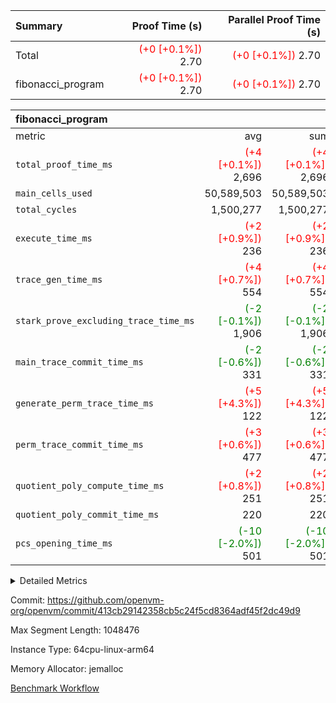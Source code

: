 | Summary | Proof Time (s) | Parallel Proof Time (s) |
|:---|---:|---:|
| Total | <span style='color: red'>(+0 [+0.1%])</span> 2.70 | <span style='color: red'>(+0 [+0.1%])</span> 2.70 |
| fibonacci_program | <span style='color: red'>(+0 [+0.1%])</span> 2.70 | <span style='color: red'>(+0 [+0.1%])</span> 2.70 |


| fibonacci_program |||||
|:---|---:|---:|---:|---:|
|metric|avg|sum|max|min|
| `total_proof_time_ms ` | <span style='color: red'>(+4 [+0.1%])</span> 2,696 | <span style='color: red'>(+4 [+0.1%])</span> 2,696 | <span style='color: red'>(+4 [+0.1%])</span> 2,696 | <span style='color: red'>(+4 [+0.1%])</span> 2,696 |
| `main_cells_used     ` |  50,589,503 |  50,589,503 |  50,589,503 |  50,589,503 |
| `total_cycles        ` |  1,500,277 |  1,500,277 |  1,500,277 |  1,500,277 |
| `execute_time_ms     ` | <span style='color: red'>(+2 [+0.9%])</span> 236 | <span style='color: red'>(+2 [+0.9%])</span> 236 | <span style='color: red'>(+2 [+0.9%])</span> 236 | <span style='color: red'>(+2 [+0.9%])</span> 236 |
| `trace_gen_time_ms   ` | <span style='color: red'>(+4 [+0.7%])</span> 554 | <span style='color: red'>(+4 [+0.7%])</span> 554 | <span style='color: red'>(+4 [+0.7%])</span> 554 | <span style='color: red'>(+4 [+0.7%])</span> 554 |
| `stark_prove_excluding_trace_time_ms` | <span style='color: green'>(-2 [-0.1%])</span> 1,906 | <span style='color: green'>(-2 [-0.1%])</span> 1,906 | <span style='color: green'>(-2 [-0.1%])</span> 1,906 | <span style='color: green'>(-2 [-0.1%])</span> 1,906 |
| `main_trace_commit_time_ms` | <span style='color: green'>(-2 [-0.6%])</span> 331 | <span style='color: green'>(-2 [-0.6%])</span> 331 | <span style='color: green'>(-2 [-0.6%])</span> 331 | <span style='color: green'>(-2 [-0.6%])</span> 331 |
| `generate_perm_trace_time_ms` | <span style='color: red'>(+5 [+4.3%])</span> 122 | <span style='color: red'>(+5 [+4.3%])</span> 122 | <span style='color: red'>(+5 [+4.3%])</span> 122 | <span style='color: red'>(+5 [+4.3%])</span> 122 |
| `perm_trace_commit_time_ms` | <span style='color: red'>(+3 [+0.6%])</span> 477 | <span style='color: red'>(+3 [+0.6%])</span> 477 | <span style='color: red'>(+3 [+0.6%])</span> 477 | <span style='color: red'>(+3 [+0.6%])</span> 477 |
| `quotient_poly_compute_time_ms` | <span style='color: red'>(+2 [+0.8%])</span> 251 | <span style='color: red'>(+2 [+0.8%])</span> 251 | <span style='color: red'>(+2 [+0.8%])</span> 251 | <span style='color: red'>(+2 [+0.8%])</span> 251 |
| `quotient_poly_commit_time_ms` |  220 |  220 |  220 |  220 |
| `pcs_opening_time_ms ` | <span style='color: green'>(-10 [-2.0%])</span> 501 | <span style='color: green'>(-10 [-2.0%])</span> 501 | <span style='color: green'>(-10 [-2.0%])</span> 501 | <span style='color: green'>(-10 [-2.0%])</span> 501 |



<details>
<summary>Detailed Metrics</summary>

| group | num_segments | keygen_time_ms | commit_exe_time_ms |
| --- | --- | --- | --- |
| fibonacci_program | 1 | 254 | 5 | 

| group | air_name | quotient_deg | interactions | constraints |
| --- | --- | --- | --- | --- |
| fibonacci_program | AccessAdapterAir<16> | 2 | 5 | 12 | 
| fibonacci_program | AccessAdapterAir<2> | 2 | 5 | 12 | 
| fibonacci_program | AccessAdapterAir<32> | 2 | 5 | 12 | 
| fibonacci_program | AccessAdapterAir<4> | 2 | 5 | 12 | 
| fibonacci_program | AccessAdapterAir<8> | 2 | 5 | 12 | 
| fibonacci_program | BitwiseOperationLookupAir<8> | 2 | 2 | 4 | 
| fibonacci_program | MemoryMerkleAir<8> | 2 | 4 | 39 | 
| fibonacci_program | PersistentBoundaryAir<8> | 2 | 3 | 7 | 
| fibonacci_program | PhantomAir | 2 | 3 | 5 | 
| fibonacci_program | Poseidon2PeripheryAir<BabyBearParameters>, 1> | 2 | 1 | 286 | 
| fibonacci_program | ProgramAir | 1 | 1 | 4 | 
| fibonacci_program | RangeTupleCheckerAir<2> | 1 | 1 | 4 | 
| fibonacci_program | Rv32HintStoreAir | 2 | 18 | 28 | 
| fibonacci_program | VariableRangeCheckerAir | 1 | 1 | 4 | 
| fibonacci_program | VmAirWrapper<Rv32BaseAluAdapterAir, BaseAluCoreAir<4, 8> | 2 | 20 | 37 | 
| fibonacci_program | VmAirWrapper<Rv32BaseAluAdapterAir, LessThanCoreAir<4, 8> | 2 | 18 | 40 | 
| fibonacci_program | VmAirWrapper<Rv32BaseAluAdapterAir, ShiftCoreAir<4, 8> | 2 | 24 | 91 | 
| fibonacci_program | VmAirWrapper<Rv32BranchAdapterAir, BranchEqualCoreAir<4> | 2 | 11 | 20 | 
| fibonacci_program | VmAirWrapper<Rv32BranchAdapterAir, BranchLessThanCoreAir<4, 8> | 2 | 13 | 35 | 
| fibonacci_program | VmAirWrapper<Rv32CondRdWriteAdapterAir, Rv32JalLuiCoreAir> | 2 | 10 | 18 | 
| fibonacci_program | VmAirWrapper<Rv32JalrAdapterAir, Rv32JalrCoreAir> | 2 | 16 | 20 | 
| fibonacci_program | VmAirWrapper<Rv32LoadStoreAdapterAir, LoadSignExtendCoreAir<4, 8> | 2 | 18 | 33 | 
| fibonacci_program | VmAirWrapper<Rv32LoadStoreAdapterAir, LoadStoreCoreAir<4> | 2 | 17 | 40 | 
| fibonacci_program | VmAirWrapper<Rv32MultAdapterAir, DivRemCoreAir<4, 8> | 2 | 25 | 84 | 
| fibonacci_program | VmAirWrapper<Rv32MultAdapterAir, MulHCoreAir<4, 8> | 2 | 24 | 31 | 
| fibonacci_program | VmAirWrapper<Rv32MultAdapterAir, MultiplicationCoreAir<4, 8> | 2 | 19 | 19 | 
| fibonacci_program | VmAirWrapper<Rv32RdWriteAdapterAir, Rv32AuipcCoreAir> | 2 | 12 | 14 | 
| fibonacci_program | VmConnectorAir | 2 | 5 | 11 | 

| group | air_name | segment | rows | prep_cols | perm_cols | main_cols | cells |
| --- | --- | --- | --- | --- | --- | --- | --- |
| fibonacci_program | AccessAdapterAir<8> | 0 | 128 |  | 16 | 17 | 4,224 | 
| fibonacci_program | BitwiseOperationLookupAir<8> | 0 | 65,536 | 3 | 8 | 2 | 655,360 | 
| fibonacci_program | MemoryMerkleAir<8> | 0 | 512 |  | 16 | 32 | 24,576 | 
| fibonacci_program | PersistentBoundaryAir<8> | 0 | 128 |  | 12 | 20 | 4,096 | 
| fibonacci_program | PhantomAir | 0 | 1 |  | 12 | 6 | 18 | 
| fibonacci_program | Poseidon2PeripheryAir<BabyBearParameters>, 1> | 0 | 256 |  | 8 | 300 | 78,848 | 
| fibonacci_program | ProgramAir | 0 | 8,192 |  | 8 | 10 | 147,456 | 
| fibonacci_program | RangeTupleCheckerAir<2> | 0 | 524,288 | 2 | 8 | 1 | 4,718,592 | 
| fibonacci_program | Rv32HintStoreAir | 0 | 4 |  | 44 | 32 | 304 | 
| fibonacci_program | VariableRangeCheckerAir | 0 | 262,144 | 2 | 8 | 1 | 2,359,296 | 
| fibonacci_program | VmAirWrapper<Rv32BaseAluAdapterAir, BaseAluCoreAir<4, 8> | 0 | 1,048,576 |  | 52 | 36 | 92,274,688 | 
| fibonacci_program | VmAirWrapper<Rv32BaseAluAdapterAir, LessThanCoreAir<4, 8> | 0 | 524,288 |  | 40 | 37 | 40,370,176 | 
| fibonacci_program | VmAirWrapper<Rv32BranchAdapterAir, BranchEqualCoreAir<4> | 0 | 262,144 |  | 28 | 26 | 14,155,776 | 
| fibonacci_program | VmAirWrapper<Rv32BranchAdapterAir, BranchLessThanCoreAir<4, 8> | 0 | 8 |  | 32 | 32 | 512 | 
| fibonacci_program | VmAirWrapper<Rv32CondRdWriteAdapterAir, Rv32JalLuiCoreAir> | 0 | 131,072 |  | 28 | 18 | 6,029,312 | 
| fibonacci_program | VmAirWrapper<Rv32JalrAdapterAir, Rv32JalrCoreAir> | 0 | 32 |  | 36 | 28 | 2,048 | 
| fibonacci_program | VmAirWrapper<Rv32LoadStoreAdapterAir, LoadStoreCoreAir<4> | 0 | 128 |  | 52 | 41 | 11,904 | 
| fibonacci_program | VmAirWrapper<Rv32RdWriteAdapterAir, Rv32AuipcCoreAir> | 0 | 16 |  | 28 | 20 | 768 | 
| fibonacci_program | VmConnectorAir | 0 | 2 | 1 | 16 | 5 | 42 | 

| group | segment | trace_gen_time_ms | total_proof_time_ms | total_cycles | total_cells | stark_prove_excluding_trace_time_ms | quotient_poly_compute_time_ms | quotient_poly_commit_time_ms | perm_trace_commit_time_ms | pcs_opening_time_ms | main_trace_commit_time_ms | main_cells_used | generate_perm_trace_time_ms | execute_time_ms |
| --- | --- | --- | --- | --- | --- | --- | --- | --- | --- | --- | --- | --- | --- | --- |
| fibonacci_program | 0 | 554 | 2,696 | 1,500,277 | 160,837,996 | 1,906 | 251 | 220 | 477 | 501 | 331 | 50,589,503 | 122 | 236 | 

| group | segment | trace_height_constraint | weighted_sum | threshold |
| --- | --- | --- | --- | --- |
| fibonacci_program | 0 | 0 | 3,932,542 | 2,013,265,921 | 
| fibonacci_program | 0 | 1 | 10,749,400 | 2,013,265,921 | 
| fibonacci_program | 0 | 2 | 1,966,271 | 2,013,265,921 | 
| fibonacci_program | 0 | 3 | 10,749,532 | 2,013,265,921 | 
| fibonacci_program | 0 | 4 | 1,664 | 2,013,265,921 | 
| fibonacci_program | 0 | 5 | 640 | 2,013,265,921 | 
| fibonacci_program | 0 | 6 | 7,209,100 | 2,013,265,921 | 
| fibonacci_program | 0 | 7 |  | 2,013,265,921 | 
| fibonacci_program | 0 | 8 | 35,535,101 | 2,013,265,921 | 

</details>


Commit: https://github.com/openvm-org/openvm/commit/413cb29142358cb5c24f5cd8364adf45f2dc49d9

Max Segment Length: 1048476

Instance Type: 64cpu-linux-arm64

Memory Allocator: jemalloc

[Benchmark Workflow](https://github.com/openvm-org/openvm/actions/runs/14274369611)
